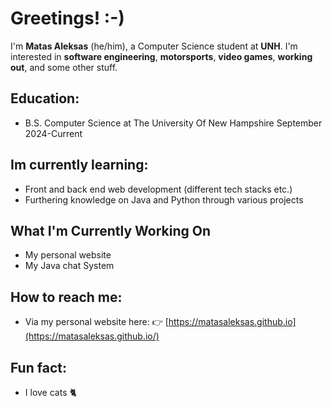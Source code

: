 # Greetings! :-)

I'm **Matas Aleksas** (he/him), a Computer Science student at **UNH**. I'm interested in **software engineering**, **motorsports**, **video games**, **working out**, and some other stuff. 

## **Education:**

- B.S. Computer Science at The University Of New Hampshire September 2024-Current

## **Im currently learning:**

- Front and back end web development (different tech stacks etc.)
- Furthering knowledge on Java and Python through various projects

## **What I'm Currently Working On**

- My personal website
- My Java chat System

## **How to reach me:**
- Via my personal website here: 👉 [https://matasaleksas.github.io](https://matasaleksas.github.io/)

## **Fun fact:**
- I love cats 🐈
<!--
**Smokey269/Smokey269** is a ✨ _special_ ✨ repository because its `README.md` (this file) appears on your GitHub profile.

Here are some ideas to get you started:

- 🔭 I’m currently working on ...
- 🌱 I’m currently learning ...
- 👯 I’m looking to collaborate on ...
- 🤔 I’m looking for help with ...
- 💬 Ask me about ...
- 📫 How to reach me: ...
- 😄 Pronouns: ...
- ⚡ Fun fact: ...
-->
